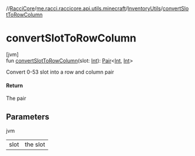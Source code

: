//[RacciCore](../../../index.md)/[me.racci.raccicore.api.utils.minecraft](../index.md)/[InventoryUtils](index.md)/[convertSlotToRowColumn](convert-slot-to-row-column.md)

# convertSlotToRowColumn

[jvm]\
fun [convertSlotToRowColumn](convert-slot-to-row-column.md)(slot: [Int](https://kotlinlang.org/api/latest/jvm/stdlib/kotlin/-int/index.html)): [Pair](https://kotlinlang.org/api/latest/jvm/stdlib/kotlin/-pair/index.html)&lt;[Int](https://kotlinlang.org/api/latest/jvm/stdlib/kotlin/-int/index.html), [Int](https://kotlinlang.org/api/latest/jvm/stdlib/kotlin/-int/index.html)&gt;

Convert 0-53 slot into a row and column pair

#### Return

The pair

## Parameters

jvm

| | |
|---|---|
| slot | the slot |
